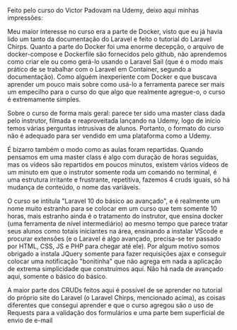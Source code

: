 Feito pelo curso do Victor Padovam na Udemy, deixo aqui minhas impressões:

Meu maior interesse no curso era a parte de Docker, visto que eu já havia lido um tanto da documentação do Laravel e feito o tutorial do Laravel Chirps. Quanto a parte do Docker foi uma enorme decepção, o arquivo de docker-compose e Dockerfile são fornecidos pelo github, não aprendemos como criar ele ou como gerá-lo usando o Laravel Sail (que é o modo mais prático de se trabalhar com o Laravel em Container, segundo a documentação). Como alguém inexperiente com Docker e que buscava aprender um pouco mais sobre como usá-lo a ferramenta parece ser mais um empecilho para o curso do que algo que realmente agregue-o, o curso é extremamente simples.

Sobre o curso de forma mais geral: parece ter sido uma master class dada pelo instrutor, filmada e reaproveitada lançando na Udemy, logo de início temos várias perguntas intrusivas de alunos. Portanto, o formato do curso não é adequado para ser vendido em uma plataforma como a Udemy.

É bizarro também o modo como as aulas foram repartidas. Quando pensamos em uma master class é algo com duração de horas seguidas, mas os vídeos são repartidos em poucos minutos, existem vários vídeos de um minuto em que o instrutor somente roda um comando no terminal, é uma estrutura irritante e frustrante, repetitiva, fazemos 4 cruds iguais, só há mudança de conteúdo, o nome das variáveis.

O curso se intitula "Laravel 10 do básico ao avançado", e é realmente um nome muito estranho para se colocar em um curso que tem somente 10 horas, mais estranho ainda é o tratamento do instrutor, que ensina docker (uma ferramenta de nível intermediário) ao mesmo tempo que parece tratar seus alunos como totais iniciantes na área, ensinando a instalar VScode e procurar extensões (e o Laravel é algo avançado, precisa-se ter passado por HTML, CSS, JS e PHP para chegar até ele). Por algum motivo somos obrigado a instala JQuery somente para fazer requisições ajax e conseguir colocar uma notificação "bonitinha" que não agrega em nada a aplicação de extrema simplicidade que construímos aqui. Não há nada de avançado aqui, somente o básico do básico.

A maior parte dos CRUDs feitos aqui é possível de se aprender no tutorial do próprio site do Laravel (o Laravel Chirps, mencionado acima), as coisas diferentes que consegui aprender e que o curso agregou são o uso de Requests para a validação dos formulários e uma parte bem superficial de envio de e-mail
